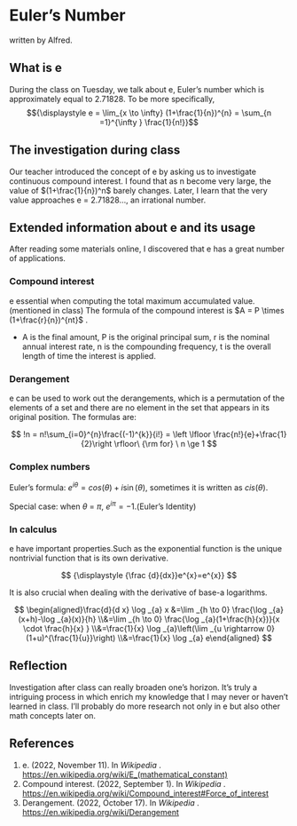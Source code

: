# Euler’s Number

written by Alfred.

## What is e

During the class on Tuesday, we talk about e, Euler’s number which is approximately equal to 2.71828.
 To be more specifically, 
 $${\displaystyle e = \lim_{x \to \infty} (1+\frac{1}{n})^{n} 
= \sum_{n =1}^{\infty } \frac{1}{n!}}$$

## The investigation during class

Our teacher introduced the concept of e by asking us to investigate continuous compound interest. I found that as n become very large, the value of  $(1+\frac{1}{n})^n$ barely changes. Later, I learn that the very value approaches  e = 2.71828…, an irrational number. 

## Extended information about e and its usage

After reading some materials online, I discovered that e has a great number of applications.

### Compound interest

e essential when computing the total maximum accumulated value. (mentioned in class)
The formula of the compound interest is $A = P \times (1+\frac{r}{n})^{nt}$  .

- A is the final amount, P is the original principal sum, r is the nominal annual interest rate, n is the compounding frequency, t is the overall length of time the interest is applied.

### Derangement

e can be used to work out the derangements, which is a permutation of the elements of a set and there are no element in the set that appears in its original position.
The formulas are:

$$
!n = n!\sum_{i=0}^{n}\frac{(-1)^{k}}{i!}  = \left \lfloor \frac{n!}{e}+\frac{1}{2}\right \rfloor\ {\rm for} \ n \ge 1
$$

### Complex numbers

Euler’s formula: $e^{i \theta} = cos(\theta)+i\sin(\theta)$, sometimes it is written as $cis(\theta)$.

Special case: when $\theta$ = $\pi$, $e^{i\pi} = -1$.(Euler’s Identity)

### In calculus

e have important properties.Such as the exponential function is the unique nontrivial function that is its own derivative.

$$
{\displaystyle {\frac {d}{dx}}e^{x}=e^{x}}
$$

It is also crucial when dealing with the derivative of base-a logarithms.

$$
\begin{aligned}\frac{d}{d x} \log _{a} x &=\lim _{h \to 0} \frac{\log _{a}(x+h)-\log _{a}(x)}{h} \\&=\lim _{h \to 0} \frac{\log _{a}(1+\frac{h}{x})}{x \cdot \frac{h}{x} } \\&=\frac{1}{x} \log _{a}\left(\lim _{u \rightarrow 0}(1+u)^{\frac{1}{u}}\right) \\&=\frac{1}{x} \log _{a} e\end{aligned}
$$

## Reflection

Investigation after class can really broaden one’s horizon. It’s truly a intriguing process in which enrich my knowledge that I may never or haven’t learned in class. I’ll probably do more research not only in e but also other math concepts later on. 

## References

1. e. (2022, November 11). In *Wikipedia*
. https://en.wikipedia.org/wiki/E_(mathematical_constant)
2. Compound interest. (2022, September 1). In *Wikipedia*
. https://en.wikipedia.org/wiki/Compound_interest#Force_of_interest
3. Derangement. (2022, October 17). In *Wikipedia*
. https://en.wikipedia.org/wiki/Derangement